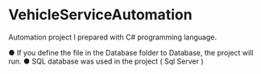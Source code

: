 # VehicleServiceAutomation
 Automation project I prepared with C# programming language.
 
 ● If you define the file in the Database folder to Database, the project will run.
 ● SQL database was used in the project ( Sql Server )
